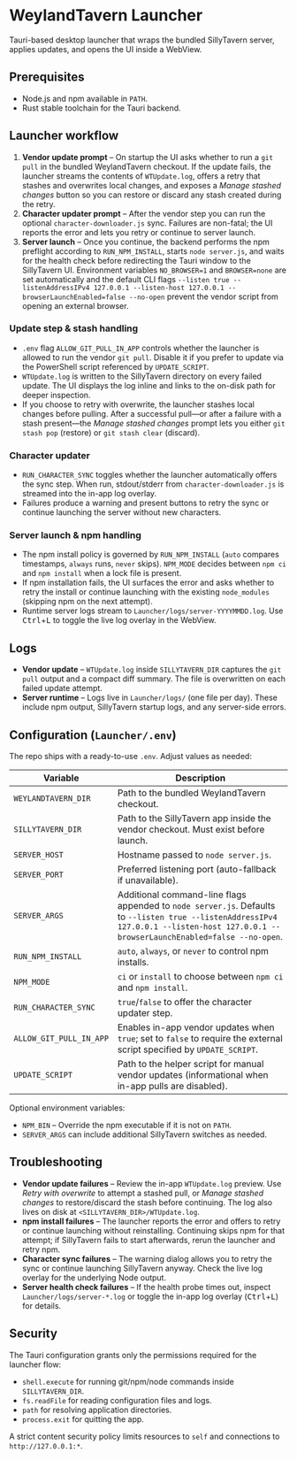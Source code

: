 # WeylandTavern Launcher

Tauri-based desktop launcher that wraps the bundled SillyTavern server, applies updates, and opens the UI inside a WebView.

## Prerequisites

- Node.js and npm available in `PATH`.
- Rust stable toolchain for the Tauri backend.

## Launcher workflow

1. **Vendor update prompt** – On startup the UI asks whether to run a `git pull` in the bundled WeylandTavern checkout. If the update fails, the launcher streams the contents of `WTUpdate.log`, offers a retry that stashes and overwrites local changes, and exposes a *Manage stashed changes* button so you can restore or discard any stash created during the retry.
2. **Character updater prompt** – After the vendor step you can run the optional `character-downloader.js` sync. Failures are non-fatal; the UI reports the error and lets you retry or continue to server launch.
3. **Server launch** – Once you continue, the backend performs the npm preflight according to `RUN_NPM_INSTALL`, starts `node server.js`, and waits for the health check before redirecting the Tauri window to the SillyTavern UI. Environment variables `NO_BROWSER=1` and `BROWSER=none` are set automatically and the default CLI flags `--listen true --listenAddressIPv4 127.0.0.1 --listen-host 127.0.0.1 --browserLaunchEnabled=false --no-open` prevent the vendor script from opening an external browser.

### Update step & stash handling

- `.env` flag `ALLOW_GIT_PULL_IN_APP` controls whether the launcher is allowed to run the vendor `git pull`. Disable it if you prefer to update via the PowerShell script referenced by `UPDATE_SCRIPT`.
- `WTUpdate.log` is written to the SillyTavern directory on every failed update. The UI displays the log inline and links to the on-disk path for deeper inspection.
- If you choose to retry with overwrite, the launcher stashes local changes before pulling. After a successful pull—or after a failure with a stash present—the *Manage stashed changes* prompt lets you either `git stash pop` (restore) or `git stash clear` (discard).

### Character updater

- `RUN_CHARACTER_SYNC` toggles whether the launcher automatically offers the sync step. When run, stdout/stderr from `character-downloader.js` is streamed into the in-app log overlay.
- Failures produce a warning and present buttons to retry the sync or continue launching the server without new characters.

### Server launch & npm handling

- The npm install policy is governed by `RUN_NPM_INSTALL` (`auto` compares timestamps, `always` runs, `never` skips). `NPM_MODE` decides between `npm ci` and `npm install` when a lock file is present.
- If npm installation fails, the UI surfaces the error and asks whether to retry the install or continue launching with the existing `node_modules` (skipping npm on the next attempt).
- Runtime server logs stream to `Launcher/logs/server-YYYYMMDD.log`. Use <kbd>Ctrl</kbd>+<kbd>L</kbd> to toggle the live log overlay in the WebView.

## Logs

- **Vendor update** – `WTUpdate.log` inside `SILLYTAVERN_DIR` captures the `git pull` output and a compact diff summary. The file is overwritten on each failed update attempt.
- **Server runtime** – Logs live in `Launcher/logs/` (one file per day). These include npm output, SillyTavern startup logs, and any server-side errors.

## Configuration (`Launcher/.env`)

The repo ships with a ready-to-use `.env`. Adjust values as needed:

| Variable | Description |
| --- | --- |
| `WEYLANDTAVERN_DIR` | Path to the bundled WeylandTavern checkout. |
| `SILLYTAVERN_DIR` | Path to the SillyTavern app inside the vendor checkout. Must exist before launch. |
| `SERVER_HOST` | Hostname passed to `node server.js`. |
| `SERVER_PORT` | Preferred listening port (auto-fallback if unavailable). |
| `SERVER_ARGS` | Additional command-line flags appended to `node server.js`. Defaults to `--listen true --listenAddressIPv4 127.0.0.1 --listen-host 127.0.0.1 --browserLaunchEnabled=false --no-open`. |
| `RUN_NPM_INSTALL` | `auto`, `always`, or `never` to control npm installs. |
| `NPM_MODE` | `ci` or `install` to choose between `npm ci` and `npm install`. |
| `RUN_CHARACTER_SYNC` | `true`/`false` to offer the character updater step. |
| `ALLOW_GIT_PULL_IN_APP` | Enables in-app vendor updates when `true`; set to `false` to require the external script specified by `UPDATE_SCRIPT`. |
| `UPDATE_SCRIPT` | Path to the helper script for manual vendor updates (informational when in-app pulls are disabled). |

Optional environment variables:

- `NPM_BIN` – Override the npm executable if it is not on `PATH`.
- `SERVER_ARGS` can include additional SillyTavern switches as needed.

## Troubleshooting

- **Vendor update failures** – Review the in-app `WTUpdate.log` preview. Use *Retry with overwrite* to attempt a stashed pull, or *Manage stashed changes* to restore/discard the stash before continuing. The log also lives on disk at `<SILLYTAVERN_DIR>/WTUpdate.log`.
- **npm install failures** – The launcher reports the error and offers to retry or continue launching without reinstalling. Continuing skips npm for that attempt; if SillyTavern fails to start afterwards, rerun the launcher and retry npm.
- **Character sync failures** – The warning dialog allows you to retry the sync or continue launching SillyTavern anyway. Check the live log overlay for the underlying Node output.
- **Server health check failures** – If the health probe times out, inspect `Launcher/logs/server-*.log` or toggle the in-app log overlay (<kbd>Ctrl</kbd>+<kbd>L</kbd>) for details.

## Security

The Tauri configuration grants only the permissions required for the launcher flow:

- `shell.execute` for running git/npm/node commands inside `SILLYTAVERN_DIR`.
- `fs.readFile` for reading configuration files and logs.
- `path` for resolving application directories.
- `process.exit` for quitting the app.

A strict content security policy limits resources to `self` and connections to `http://127.0.0.1:*`.


